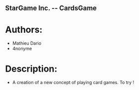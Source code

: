 ## StarGame Inc. -- CardsGame
# Authors:
- Mathieu Dario
- 4nonyme
# Description:
- A creation of a new concept of playing card games. To try !
